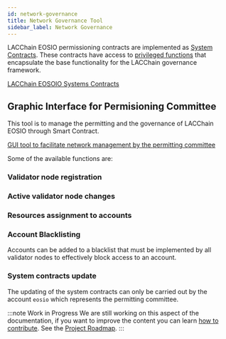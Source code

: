 ```yaml
---
id: network-governance
title: Network Governance Tool
sidebar_label: Network Governance
---
```


LACChain EOSIO permissioning contracts are implemented as [System Contracts](https://developers.eos.io/manuals/eosio.contracts/latest/index). These contracts have access to [privileged functions](../resources/important-functions) that encapsulate the base functionality for the LACChain governance framework.

[LACChain EOSOIO Systems Contracts](https://github.com/LatamLink/eosio.contracts/tree/master/contracts/lacchain.system)

## Graphic Interface for Permisioning Committee
This tool is to manage the permitting and the governance of LACChain EOSIO through Smart Contract.

[GUI tool to facilitate network management by the permitting committee](https://dashboard.latamlink.io/management)

Some of the available functions are:

### Validator node registration

### Active validator node changes

### Resources assignment to accounts

### Account Blacklisting
Accounts can be added to a blacklist that must be implemented by all validator nodes to effectively block access to an account.

### System contracts update
The updating of the system contracts can only be carried out by the account `eosio` which represents the permitting committee.

:::note Work in Progress
We are still working on this aspect of the documentation, if you want to improve the content you can learn [how to contribute](../guides/contribute). See the [Project Roadmap](../testnet/roadmap).
:::